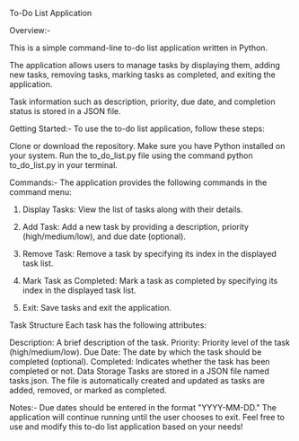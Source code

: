To-Do List Application

Overview:-


This is a simple command-line to-do list application written in Python.

The application allows users to manage tasks by displaying them, adding new tasks, removing tasks, marking tasks as completed, and exiting the application.

Task information such as description, priority, due date, and completion status is stored in a JSON file.

Getting Started:-
To use the to-do list application, follow these steps:

Clone or download the repository.
Make sure you have Python installed on your system.
Run the to_do_list.py file using the command python to_do_list.py in your terminal.

Commands:-
The application provides the following commands in the command menu:

1) Display Tasks: View the list of tasks along with their details.

2) Add Task: Add a new task by providing a description, priority (high/medium/low), and due date (optional).

3) Remove Task: Remove a task by specifying its index in the displayed task list.

4) Mark Task as Completed: Mark a task as completed by specifying its index in the displayed task list.

5) Exit: Save tasks and exit the application.


Task Structure
Each task has the following attributes:

Description: A brief description of the task.
Priority: Priority level of the task (high/medium/low).
Due Date: The date by which the task should be completed (optional).
Completed: Indicates whether the task has been completed or not.
Data Storage
Tasks are stored in a JSON file named tasks.json. The file is automatically created and updated as tasks are added, removed, or marked as completed.

Notes:-
Due dates should be entered in the format "YYYY-MM-DD."
The application will continue running until the user chooses to exit.
Feel free to use and modify this to-do list application based on your needs!






